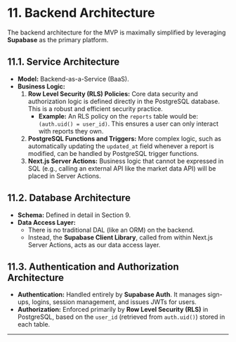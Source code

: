 # 11. Backend Architecture

The backend architecture for the MVP is maximally simplified by leveraging **Supabase** as the primary platform.

## 11.1. Service Architecture

*   **Model:** Backend-as-a-Service (BaaS).
*   **Business Logic:**
    1.  **Row Level Security (RLS) Policies:** Core data security and authorization logic is defined directly in the PostgreSQL database. This is a robust and efficient security practice.
        *   **Example:** An RLS policy on the `reports` table would be: `(auth.uid() = user_id)`. This ensures a user can only interact with reports they own.
    2.  **PostgreSQL Functions and Triggers:** More complex logic, such as automatically updating the `updated_at` field whenever a report is modified, can be handled by PostgreSQL trigger functions.
    3.  **Next.js Server Actions:** Business logic that cannot be expressed in SQL (e.g., calling an external API like the market data API) will be placed in Server Actions.

## 11.2. Database Architecture

*   **Schema:** Defined in detail in Section 9.
*   **Data Access Layer:**
    *   There is no traditional DAL (like an ORM) on the backend.
    *   Instead, the **Supabase Client Library**, called from within Next.js Server Actions, acts as our data access layer.

## 11.3. Authentication and Authorization Architecture

*   **Authentication:** Handled entirely by **Supabase Auth**. It manages sign-ups, logins, session management, and issues JWTs for users.
*   **Authorization:** Enforced primarily by **Row Level Security (RLS)** in PostgreSQL, based on the `user_id` (retrieved from `auth.uid()`) stored in each table.

---
